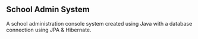 ## School Admin System

A school administration console system created using Java with a database connection using JPA & Hibernate.
